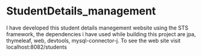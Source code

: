 # StudentDetails_management
I have developed this student details manegement website using the STS framework, the dependencies i have used while building this project are  jpa, thymeleaf, web, devtools, mysql-connector-j. To see the web site visit localhost:8082/students
